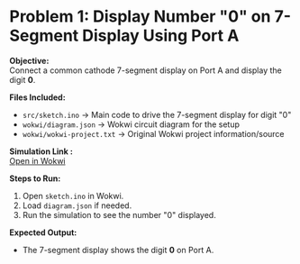 # Problem 1: Display Number "0" on 7-Segment Display Using Port A

**Objective:**  
Connect a common cathode 7-segment display on Port A and display the digit **0**.

**Files Included:**  
- `src/sketch.ino` → Main code to drive the 7-segment display for digit "0"  
- `wokwi/diagram.json` → Wokwi circuit diagram for the setup  
- `wokwi/wokwi-project.txt` → Original Wokwi project information/source  

**Simulation Link :**  
[Open in Wokwi](https://wokwi.com/projects/443762038695572481)

**Steps to Run:**  
1. Open `sketch.ino` in Wokwi.  
2. Load `diagram.json` if needed.  
3. Run the simulation to see the number "0" displayed.  

**Expected Output:**  
- The 7-segment display shows the digit **0** on Port A.  
